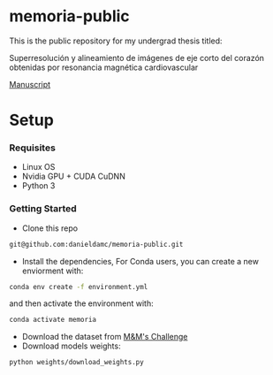 # memoria-public
This is the public repository for my undergrad thesis titled:

Superresolución y alineamiento de imágenes de eje corto del corazón obtenidas por resonancia magnética cardiovascular

[Manuscript](https://repositorio.usm.cl/entities/tesis/090340cd-f955-4b98-91e5-2c340599f218)

# Setup
### Requisites
- Linux OS
- Nvidia GPU + CUDA CuDNN
- Python 3

### Getting Started
- Clone this repo
```bash
git@github.com:danieldamc/memoria-public.git
```
- Install the dependencies, For Conda users, you can create a new enviorment with:
```bash
conda env create -f environment.yml
```
and then activate the environment with:
```bash
conda activate memoria
```
- Download the dataset from [M&M's Challenge](https://www.ub.edu/mnms/)
- Download models weights:
```bash
python weights/download_weights.py
```
